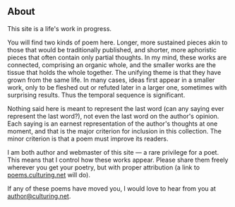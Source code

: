 ## About

This site is a life's work in progress.

You will find two kinds of poem here. Longer, more sustained pieces akin to those that would be traditionally published, and shorter, more aphoristic pieces that often contain only partial thoughts. In my mind, these works are connected, comprising an organic whole, and the smaller works are the tissue that holds the whole together. The unifying theme is that they have grown from the same life. In many cases, ideas first appear in a smaller work, only to be fleshed out or refuted later in a larger one, sometimes with surprising results. Thus the temporal sequence is significant.

Nothing said here is meant to represent the last word (can any saying ever represent the last word?), not even the last word on the author's opinion. Each saying is an earnest representation of the author's thoughts at one moment, and that is the major criterion for inclusion in this collection. The minor criterion is that a poem must improve its readers.

I am both author and webmaster of this site — a rare privilege for a poet. This means that I control how these works appear. Please share them freely wherever you get your poetry, but with proper attribution (a link to <a href="https://poems.culturing.net">poems.culturing.net</a> will do).

If any of these poems have moved you, I would love to hear from you at <a href="mailto:author@culturing.net">author@culturing.net</a>.
